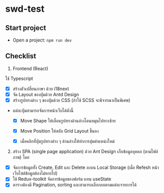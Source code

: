 # swd-test

## Start project

- Open a project:
`npm run dev`

## Checklist

1. Frontend (React)

ใช้ Typescript 
- [x] สร้างตัวเปลี่ยนภาษา ด้วย i18next
- [x] จัด Layout ของปุ่มด้วย Antd Design
- [x] สร้างรูปทรงต่าง ๆ ของปุ่มด้วย CSS (ถ้าใช้ SCSS จะพิจารณาเป็นพิเศษ)
-  แต่ละปุ่มสามารถจัดการหน้าเว็บได้ดังนี้
    - [x] Move Shape ให้เลื่อนรูปทรงด้านล่างโดนหมุนไปทางซ้าย
    - [x] Move Position ให้สลับ Grid Layout ขึ้นลง
    - [x] เมื่อคลิกที่ปุ่มรูปทรงต่าง ๆ ด้านล่างให้ทำการสุ่มตำแหน่งใหม่ 
 

2. สร้าง SPA (single page application) ด้วย Ant Design เก็บข้อมูลบุคคล (ตามไฟล์ภาพ) โดย

- [x] จัดการข้อมูลทั้ง Create, Edit และ Delete ลงบน Local Storage (เมื่อ Refesh หน้าเว็บไซต์ข้อมูลต้องไม่หายไป)
- [x] ใช้ Redux-toolkit จัดการข้อมูลของฟอร์ม แทน useState
- [x] ตารางต้องมี Pagination, sorting และสามารถเลือกลบตามแต่ละรายการได้
